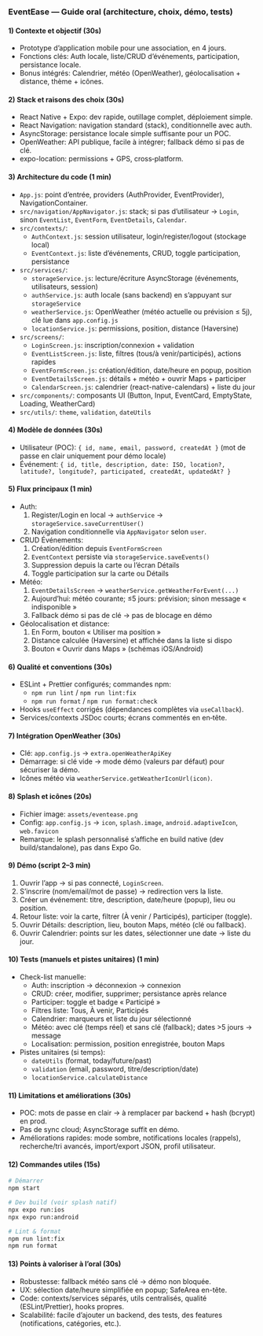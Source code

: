 ### EventEase — Guide oral (architecture, choix, démo, tests)

#### 1) Contexte et objectif (30s)
- Prototype d’application mobile pour une association, en 4 jours.
- Fonctions clés: Auth locale, liste/CRUD d’événements, participation, persistance locale.
- Bonus intégrés: Calendrier, météo (OpenWeather), géolocalisation + distance, thème + icônes.

#### 2) Stack et raisons des choix (30s)
- React Native + Expo: dev rapide, outillage complet, déploiement simple.
- React Navigation: navigation standard (stack), conditionnelle avec auth.
- AsyncStorage: persistance locale simple suffisante pour un POC.
- OpenWeather: API publique, facile à intégrer; fallback démo si pas de clé.
- expo-location: permissions + GPS, cross‑platform.

#### 3) Architecture du code (1 min)
- `App.js`: point d’entrée, providers (AuthProvider, EventProvider), NavigationContainer.
- `src/navigation/AppNavigator.js`: stack; si pas d’utilisateur → `Login`, sinon `EventList`, `EventForm`, `EventDetails`, `Calendar`.
- `src/contexts/`:
  - `AuthContext.js`: session utilisateur, login/register/logout (stockage local)
  - `EventContext.js`: liste d’événements, CRUD, toggle participation, persistance
- `src/services/`:
  - `storageService.js`: lecture/écriture AsyncStorage (événements, utilisateurs, session)
  - `authService.js`: auth locale (sans backend) en s’appuyant sur `storageService`
  - `weatherService.js`: OpenWeather (météo actuelle ou prévision ≤ 5j), clé lue dans `app.config.js`
  - `locationService.js`: permissions, position, distance (Haversine)
- `src/screens/`:
  - `LoginScreen.js`: inscription/connexion + validation
  - `EventListScreen.js`: liste, filtres (tous/à venir/participés), actions rapides
  - `EventFormScreen.js`: création/édition, date/heure en popup, position
  - `EventDetailsScreen.js`: détails + météo + ouvrir Maps + participer
  - `CalendarScreen.js`: calendrier (react-native-calendars) + liste du jour
- `src/components/`: composants UI (Button, Input, EventCard, EmptyState, Loading, WeatherCard)
- `src/utils/`: `theme`, `validation`, `dateUtils`

#### 4) Modèle de données (30s)
- Utilisateur (POC): `{ id, name, email, password, createdAt }` (mot de passe en clair uniquement pour démo locale)
- Événement: `{ id, title, description, date: ISO, location?, latitude?, longitude?, participated, createdAt, updatedAt? }`

#### 5) Flux principaux (1 min)
- Auth:
  1) Register/Login en local → `authService` → `storageService.saveCurrentUser()`
  2) Navigation conditionnelle via `AppNavigator` selon `user`.
- CRUD Événements:
  1) Création/édition depuis `EventFormScreen`
  2) `EventContext` persiste via `storageService.saveEvents()`
  3) Suppression depuis la carte ou l’écran Détails
  4) Toggle participation sur la carte ou Détails
- Météo:
  1) `EventDetailsScreen` → `weatherService.getWeatherForEvent(...)`
  2) Aujourd’hui: météo courante; ≤5 jours: prévision; sinon message « indisponible »
  3) Fallback démo si pas de clé → pas de blocage en démo
- Géolocalisation et distance:
  1) En Form, bouton « Utiliser ma position »
  2) Distance calculée (Haversine) et affichée dans la liste si dispo
  3) Bouton « Ouvrir dans Maps » (schémas iOS/Android)

#### 6) Qualité et conventions (30s)
- ESLint + Prettier configurés; commandes npm:
  - `npm run lint` / `npm run lint:fix`
  - `npm run format` / `npm run format:check`
- Hooks `useEffect` corrigés (dépendances complètes via `useCallback`).
- Services/contexts JSDoc courts; écrans commentés en en‑tête.

#### 7) Intégration OpenWeather (30s)
- Clé: `app.config.js` → `extra.openWeatherApiKey`
- Démarrage: si clé vide → mode démo (valeurs par défaut) pour sécuriser la démo.
- Icônes météo via `weatherService.getWeatherIconUrl(icon)`.

#### 8) Splash et icônes (20s)
- Fichier image: `assets/eventease.png`
- Config: `app.config.js` → `icon`, `splash.image`, `android.adaptiveIcon`, `web.favicon`
- Remarque: le splash personnalisé s’affiche en build native (dev build/standalone), pas dans Expo Go.

#### 9) Démo (script 2–3 min)
1) Ouvrir l’app → si pas connecté, `LoginScreen`.
2) S’inscrire (nom/email/mot de passe) → redirection vers la liste.
3) Créer un événement: titre, description, date/heure (popup), lieu ou position.
4) Retour liste: voir la carte, filtrer (À venir / Participés), participer (toggle).
5) Ouvrir Détails: description, lieu, bouton Maps, météo (clé ou fallback).
6) Ouvrir Calendrier: points sur les dates, sélectionner une date → liste du jour.

#### 10) Tests (manuels et pistes unitaires) (1 min)
- Check-list manuelle:
  - Auth: inscription → déconnexion → connexion
  - CRUD: créer, modifier, supprimer; persistance après relance
  - Participer: toggle et badge « Participé »
  - Filtres liste: Tous, À venir, Participés
  - Calendrier: marqueurs et liste du jour sélectionné
  - Météo: avec clé (temps réel) et sans clé (fallback); dates >5 jours → message
  - Localisation: permission, position enregistrée, bouton Maps
- Pistes unitaires (si temps):
  - `dateUtils` (format, today/future/past)
  - `validation` (email, password, titre/description/date)
  - `locationService.calculateDistance`

#### 11) Limitations et améliorations (30s)
- POC: mots de passe en clair → à remplacer par backend + hash (bcrypt) en prod.
- Pas de sync cloud; AsyncStorage suffit en démo.
- Améliorations rapides: mode sombre, notifications locales (rappels), recherche/tri avancés, import/export JSON, profil utilisateur.

#### 12) Commandes utiles (15s)
```bash
# Démarrer
npm start

# Dev build (voir splash natif)
npx expo run:ios
npx expo run:android

# Lint & format
npm run lint:fix
npm run format
```

#### 13) Points à valoriser à l’oral (30s)
- Robustesse: fallback météo sans clé → démo non bloquée.
- UX: sélection date/heure simplifiée en popup; SafeArea en-tête.
- Code: contexts/services séparés, utils centralisés, qualité (ESLint/Prettier), hooks propres.
- Scalabilité: facile d’ajouter un backend, des tests, des features (notifications, catégories, etc.).


